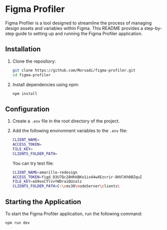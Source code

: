 # Figma Profiler

Figma Profiler is a tool designed to streamline the process of managing design assets and variables within Figma. This README provides a step-by-step guide to setting up and running the Figma Profiler application.

## Installation

1. Clone the repository:

    ```bash
    git clone https://github.com/Morsadi/figma-profiler.git
    cd figma-profiler
    ```

2. Install dependencies using npm:

    ```bash
    npm install
    ```

## Configuration

1. Create a `.env` file in the root directory of the project.
2. Add the following environment variables to the `.env` file:

    ```bash
    CLIENT_NAME=
    ACCESS_TOKEN=
    FILE_KEY=
    CLIENTS_FOLDER_PATH=
    ```

    You can try test file:

    ```bash
    CLIENT_NAME=amarillo-redesign
    ACCESS_TOKEN=figd_O3U7Qc28HhkBKo1ix44wXEzcrir-8HVlKh0BZquI
    FILE_KEY=eG9oxCYlvvYWDraiQUzalz
    CLIENTS_FOLDER_PATH=C:\cms30\nodeServer\clients\
    ```

## Starting the Application

To start the Figma Profiler application, run the following command:

```bash
npm run dev
